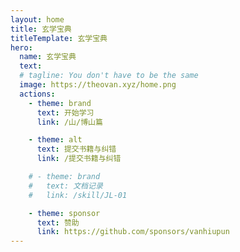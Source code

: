 ```yaml
---
layout: home
title: 玄学宝典
titleTemplate: 玄学宝典
hero:
  name: 玄学宝典
  text:
  # tagline: You don't have to be the same
  image: https://theovan.xyz/home.png
  actions:
    - theme: brand
      text: 开始学习
      link: /山/博山篇

    - theme: alt
      text: 提交书籍与纠错
      link: /提交书籍与纠错

    # - theme: brand
    #   text: 文档记录
    #   link: /skill/JL-01

    - theme: sponsor
      text: 赞助
      link: https://github.com/sponsors/vanhiupun
---
```


